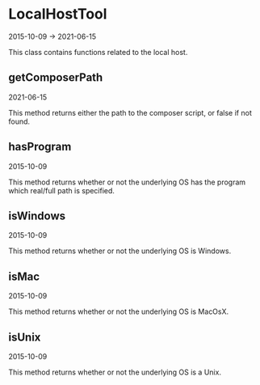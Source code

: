 LocalHostTool
=====================
2015-10-09 -> 2021-06-15



This class contains functions related to the local host.



getComposerPath
------------
2021-06-15

This method returns either the path to the composer script, or false if not found.




hasProgram
------------
2015-10-09


This method returns whether or not the underlying OS has the program
which real/full path is specified.


isWindows
------------
2015-10-09


This method returns whether or not the underlying OS is Windows.

isMac
------------
2015-10-09


This method returns whether or not the underlying OS is MacOsX.



isUnix
------------
2015-10-09

This method returns whether or not the underlying OS is a Unix. 
